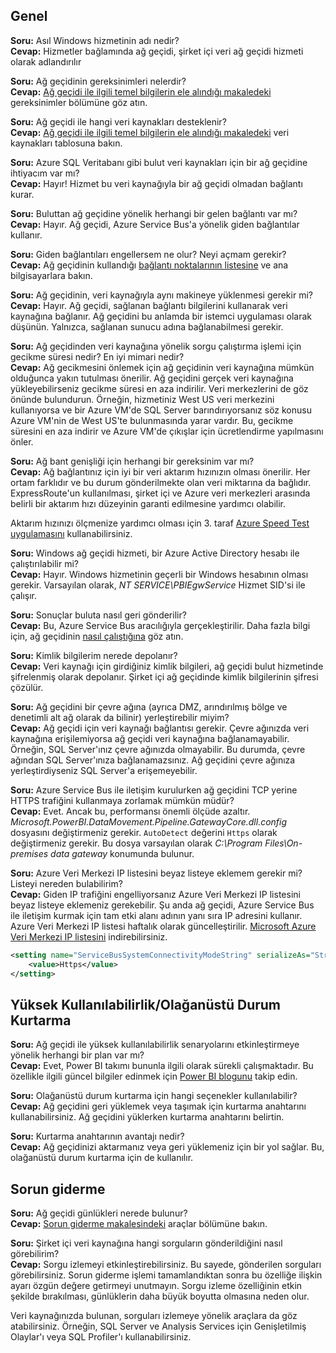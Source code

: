 ## <a name="general"></a>Genel
**Soru:** Asıl Windows hizmetinin adı nedir?  
**Cevap:** Hizmetler bağlamında ağ geçidi, şirket içi veri ağ geçidi hizmeti olarak adlandırılır

**Soru:** Ağ geçidinin gereksinimleri nelerdir?  
**Cevap:** [Ağ geçidi ile ilgili temel bilgilerin ele alındığı makaledeki](../service-gateway-onprem.md) gereksinimler bölümüne göz atın.

**Soru:** Ağ geçidi ile hangi veri kaynakları desteklenir?  
**Cevap:** [Ağ geçidi ile ilgili temel bilgilerin ele alındığı makaledeki](../service-gateway-onprem.md) veri kaynakları tablosuna bakın.

**Soru:** Azure SQL Veritabanı gibi bulut veri kaynakları için bir ağ geçidine ihtiyacım var mı?  
**Cevap:** Hayır! Hizmet bu veri kaynağıyla bir ağ geçidi olmadan bağlantı kurar.

**Soru:** Buluttan ağ geçidine yönelik herhangi bir gelen bağlantı var mı?  
**Cevap:** Hayır. Ağ geçidi, Azure Service Bus'a yönelik giden bağlantılar kullanır.

**Soru:** Giden bağlantıları engellersem ne olur? Neyi açmam gerekir?  
**Cevap:** Ağ geçidinin kullandığı [bağlantı noktalarının listesine](../service-gateway-onprem.md#ports) ve ana bilgisayarlara bakın.

**Soru:** Ağ geçidinin, veri kaynağıyla aynı makineye yüklenmesi gerekir mi?  
**Cevap:** Hayır. Ağ geçidi, sağlanan bağlantı bilgilerini kullanarak veri kaynağına bağlanır. Ağ geçidini bu anlamda bir istemci uygulaması olarak düşünün. Yalnızca, sağlanan sunucu adına bağlanabilmesi gerekir.

**Soru:** Ağ geçidinden veri kaynağına yönelik sorgu çalıştırma işlemi için gecikme süresi nedir? En iyi mimari nedir?  
**Cevap:** Ağ gecikmesini önlemek için ağ geçidinin veri kaynağına mümkün olduğunca yakın tutulması önerilir. Ağ geçidini gerçek veri kaynağına yükleyebilirseniz gecikme süresi en aza indirilir. Veri merkezlerini de göz önünde bulundurun. Örneğin, hizmetiniz West US veri merkezini kullanıyorsa ve bir Azure VM'de SQL Server barındırıyorsanız söz konusu Azure VM'nin de West US'te bulunmasında yarar vardır. Bu, gecikme süresini en aza indirir ve Azure VM'de çıkışlar için ücretlendirme yapılmasını önler.

**Soru:** Ağ bant genişliği için herhangi bir gereksinim var mı?  
**Cevap:** Ağ bağlantınız için iyi bir veri aktarım hızınızın olması önerilir. Her ortam farklıdır ve bu durum gönderilmekte olan veri miktarına da bağlıdır. ExpressRoute'un kullanılması, şirket içi ve Azure veri merkezleri arasında belirli bir aktarım hızı düzeyinin garanti edilmesine yardımcı olabilir.

Aktarım hızınızı ölçmenize yardımcı olması için 3. taraf [Azure Speed Test uygulamasını](http://azurespeedtest.azurewebsites.net/) kullanabilirsiniz.

**Soru:** Windows ağ geçidi hizmeti, bir Azure Active Directory hesabı ile çalıştırılabilir mi?  
**Cevap:** Hayır. Windows hizmetinin geçerli bir Windows hesabının olması gerekir. Varsayılan olarak, *NT SERVICE\PBIEgwService* Hizmet SID'si ile çalışır.

**Soru:** Sonuçlar buluta nasıl geri gönderilir?  
**Cevap:** Bu, Azure Service Bus aracılığıyla gerçekleştirilir. Daha fazla bilgi için, ağ geçidinin [nasıl çalıştığına](../service-gateway-onprem.md#how-the-gateway-works) göz atın.

**Soru:** Kimlik bilgilerim nerede depolanır?  
**Cevap:** Veri kaynağı için girdiğiniz kimlik bilgileri, ağ geçidi bulut hizmetinde şifrelenmiş olarak depolanır. Şirket içi ağ geçidinde kimlik bilgilerinin şifresi çözülür.

**Soru:** Ağ geçidini bir çevre ağına (ayrıca DMZ, arındırılmış bölge ve denetimli alt ağ olarak da bilinir) yerleştirebilir miyim?  
**Cevap:** Ağ geçidi için veri kaynağı bağlantısı gerekir. Çevre ağınızda veri kaynağına erişilemiyorsa ağ geçidi veri kaynağına bağlanamayabilir. Örneğin, SQL Server'ınız çevre ağınızda olmayabilir. Bu durumda, çevre ağından SQL Server'ınıza bağlanamazsınız. Ağ geçidini çevre ağınıza yerleştirdiyseniz SQL Server'a erişemeyebilir.

**Soru:** Azure Service Bus ile iletişim kurulurken ağ geçidini TCP yerine HTTPS trafiğini kullanmaya zorlamak mümkün müdür?  
**Cevap:** Evet. Ancak bu, performansı önemli ölçüde azaltır. *Microsoft.PowerBI.DataMovement.Pipeline.GatewayCore.dll.config* dosyasını değiştirmeniz gerekir. `AutoDetect` değerini `Https` olarak değiştirmeniz gerekir. Bu dosya varsayılan olarak *C:\Program Files\On-premises data gateway* konumunda bulunur.

**Soru:** Azure Veri Merkezi IP listesini beyaz listeye eklemem gerekir mi? Listeyi nereden bulabilirim?  
**Cevap:** Giden IP trafiğini engelliyorsanız Azure Veri Merkezi IP listesini beyaz listeye eklemeniz gerekebilir. Şu anda ağ geçidi, Azure Service Bus ile iletişim kurmak için tam etki alanı adının yanı sıra IP adresini kullanır. Azure Veri Merkezi IP listesi haftalık olarak güncelleştirilir. [Microsoft Azure Veri Merkezi IP listesini](https://www.microsoft.com/download/details.aspx?id=41653) indirebilirsiniz.

```xml
<setting name="ServiceBusSystemConnectivityModeString" serializeAs="String">
    <value>Https</value>
</setting>
```

## <a name="high-availabilitydisaster-recovery"></a>Yüksek Kullanılabilirlik/Olağanüstü Durum Kurtarma
**Soru:** Ağ geçidi ile yüksek kullanılabilirlik senaryolarını etkinleştirmeye yönelik herhangi bir plan var mı?  
**Cevap:** Evet, Power BI takımı bununla ilgili olarak sürekli çalışmaktadır. Bu özellikle ilgili güncel bilgiler edinmek için [Power BI blogunu](https://powerbi.microsoft.com/blog/) takip edin.

**Soru:** Olağanüstü durum kurtarma için hangi seçenekler kullanılabilir?  
**Cevap:** Ağ geçidini geri yüklemek veya taşımak için kurtarma anahtarını kullanabilirsiniz. Ağ geçidini yüklerken kurtarma anahtarını belirtin.

**Soru:** Kurtarma anahtarının avantajı nedir?  
**Cevap:** Ağ geçidinizi aktarmanız veya geri yüklemeniz için bir yol sağlar. Bu, olağanüstü durum kurtarma için de kullanılır.

## <a name="troubleshooting"></a>Sorun giderme
**Soru:** Ağ geçidi günlükleri nerede bulunur?  
**Cevap:** [Sorun giderme makalesindeki](../service-gateway-onprem-tshoot.md#tools-for-troubleshooting) araçlar bölümüne bakın.

**Soru:** Şirket içi veri kaynağına hangi sorguların gönderildiğini nasıl görebilirim?  
**Cevap:** Sorgu izlemeyi etkinleştirebilirsiniz.  Bu sayede, gönderilen sorguları görebilirsiniz. Sorun giderme işlemi tamamlandıktan sonra bu özelliğe ilişkin ayarı özgün değere getirmeyi unutmayın. Sorgu izleme özelliğinin etkin şekilde bırakılması, günlüklerin daha büyük boyutta olmasına neden olur.

Veri kaynağınızda bulunan, sorguları izlemeye yönelik araçlara da göz atabilirsiniz. Örneğin, SQL Server ve Analysis Services için Genişletilmiş Olaylar'ı veya SQL Profiler'ı kullanabilirsiniz.


